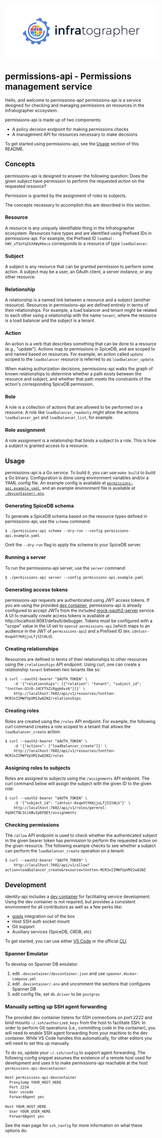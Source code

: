 ![logo](https://github.com/infratographer/website/blob/main/source/theme/assets/pictures/logo.jpg?raw=true)
# permissions-api - Permissions management service

Hello, and welcome to permissions-api! permissions-api is a service designed for checking and managing permissions on resources in the Infratographer ecosystem.

permissions-api is made up of two components:

* A policy decision endpoint for making permissions checks
* A management API for resources necessary to make decisions

To get started using permissions-api, see the [Usage](#usage) section of this README.

## Concepts

permissions-api is designed to answer the following question: Does the given _subject_ have permission to perform the requested _action_ on the requested _resource_?

Permission is granted by the assignment of roles to subjects.

The concepts necessary to accomplish this are described in this section.

### Resource

A resource is any uniquely identifiable thing in the Infratographer ecosystem. Resources have types and are identified using Prefixed IDs in permissions-api. For example, the Prefixed ID `loadbal-hWV_xTSoYqIkXXWyK6eco` corresponds to a resource of type `loadbalancer`.

### Subject

A subject is any resource that can be granted permission to perform some action. A subject may be a user, an OAuth client, a server instance, or any other resource.

### Relationship

A relationship is a named link between a resource and a subject (another resource). Resources in permissions-api are defined entirely in terms of their relationships. For example, a load balancer and tenant might be related to each other using a relationship with the name `tenant`, where the resource is a load balancer and the subject is a tenant.

### Action

An action is a verb that describes something that can be done to a resource (e.g., "update"). Actions map to permissions in SpiceDB, and are scoped to and named based on resources. For example, an action called `update` scoped to the `loadbalancer` resource is referred to as `loadbalancer_update`.

When making authorization decisions, permissions-api walks the graph of known relationships to determine whether a path exists between the resource and subject, and whether that path meets the constraints of the action's corresponding SpiceDB permission.

### Role

A role is a collection of actions that are allowed to be performed on a resource. A role like `loadbalancer_readonly` might allow the actions `loadbalancer_get` and `loadbalancer_list`, for example.

### Role assignment

A role assignment is a relationship that binds a subject to a role. This is how a subject is granted access to a resource.

## Usage

permissions-api is a Go service. To build it, you can use `make build` to build a Go binary. Configuration is done using environment variables and/or a YAML config file. An example config is available at [`permissions-api.example.yaml`](./permissions-api.example.yaml), and an example environment file is available at [`.devcontainer/.env`](./.devcontainer/.env).

### Generating SpiceDB schema

To generate a SpiceDB schema based on the resource types defined in permissions-api, use the `schema` command:

```
$ ./permissions-api schema --dry-run --config permissions-api.example.yaml
```

Omit the `--dry-run` flag to apply the schema to your SpiceDB server.

### Running a server

To run the permissions-api server, use the `server` command:

```
$ ./permissions-api server --config permissions-api.example.yaml
```

### Generating access tokens

permissions-api requests are authenticated using JWT access tokens. If you are using the provided [dev container](#development), permissions-api is already configured to accept JWTs from the included [mock-oauth2-server][mock-oauth2-server] service. A UI to manually create access tokens is available at http://localhost:8081/default/debugger. Tokens must be configured with a "scope" value in the UI set to `openid permissions-api` (which maps to an audience in the JWT of `permissions-api`) and a Prefixed ID (ex: `idntusr-0xqwVtYKHjjuLfjSItHLU`).

[mock-oauth2-server]: https://github.com/navikt/mock-oauth2-server

### Creating relationships

Resources are defined in terms of their relationships to other resources using the `/relationships` API endpoint. Using curl, one can create a relationship `tenant` between two tenants like so:

```
$ curl --oauth2-bearer "$AUTH_TOKEN" \
    -d '{"relationships": [{"relation": "tenant", "subject_id": "tnntten-OJrD-JdCFThZiRgqk6vs6"}]}' \
    http://localhost:7602/api/v1/resources/tnntten-MCR3xIIMWfVpVM22w82NZ/relationships
```

### Creating roles

Roles are created using the `/roles` API endpoint. For example, the following curl command creates a role scoped to a tenant that allows the `loadbalancer_create` action:

```
$ curl --oauth2-bearer "$AUTH_TOKEN" \
    -d '{"actions": ["loadbalancer_create"]}' \
    http://localhost:7602/api/v1/resources/tnntten-MCR3xIIMWfVpVM22w82NZ/roles
```

### Assigning roles to subjects

Roles are assigned to subjects using the `/assignments` API endpoint. The curl command below will assign the subject with the given ID to the given role:

```
$ curl --oauth2-bearer "$AUTH_TOKEN" \
    -d '{"subject_id": "idntusr-0xqwVtYKHjjuLfjSItHLU"}' \
    http://localhost:7602/api/v1/roles/permrol-XqGKCT8L5CikBuIpbFQEt/assignments
```

### Checking permissions

The `/allow` API endpoint is used to check whether the authenticated subject in the given bearer token has permission to perform the requested action on the given resource. The following example checks to see whether a subject can perform the `loadbalancer_create` operation on a tenant:

```
$ curl --oauth2-bearer "$AUTH_TOKEN" \
    http://localhost:7602/api/v1/allow?action=loadbalancer_create&resource=tnntten-MCR3xIIMWfVpVM22w82NZ
```

## Development

identity-api includes a [dev container][dev-container] for facilitating service development. Using the dev container is not required, but provides a consistent environment for all contributors as well as a few perks like:

* [gopls][gopls] integration out of the box
* Host SSH auth socket mount
* Git support
* Auxiliary services (SpiceDB, CRDB, etc)

To get started, you can use either [VS Code][vs-code] or the official [CLI][cli].

[dev-container]: https://containers.dev/
[gopls]: https://pkg.go.dev/golang.org/x/tools/gopls
[vs-code]: https://code.visualstudio.com/docs/devcontainers/containers
[cli]: https://github.com/devcontainers/cli

### Spanner Emulator

To develop on Spanner DB emulator:

1. edit `.devcontainer/devcontainer.json` and use `spanner.docker-compose.yml`
1. edit `.devcontainer/.env` and uncomment the sections that configures Spanner DB
1. edit config file, set `db.driver` to be `postgres`

### Manually setting up SSH agent forwarding

The provided dev container listens for SSH connections on port 2222 and bind mounts `~/.ssh/authorized_keys` from the host to facilitate SSH. In order to perform Git operations (i.e., committing code in the container), you will need to enable SSH agent forwarding from your machine to the dev container. While VS Code handles this automatically, for other editors you will need to set this up manually.

To do so, update your `~/.ssh/config` to support agent forwarding. The following config snippet assumes the existence of a remote host used for development and uses it to make permissions-api reachable at the host `permissions-api-devcontainer`:

```
Host permissions-api-devcontainer
  ProxyJump YOUR_HOST_HERE
  Port 2224
  User vscode
  ForwardAgent yes

Host YOUR_HOST_HERE
  User YOUR_USER_HERE
  ForwardAgent yes
```

See the man page for `ssh_config` for more information on what these options do.
